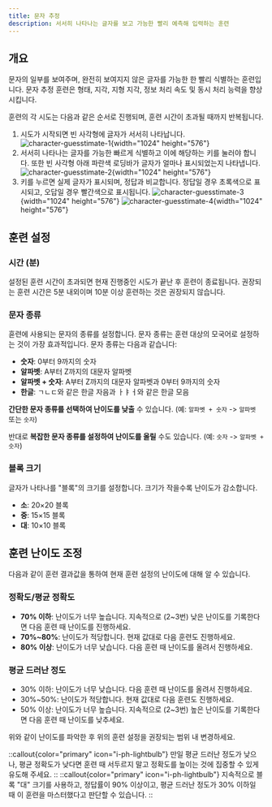 ```yaml
---
title: 문자 추정
description: 서서히 나타나는 글자를 보고 가능한 빨리 예측해 입력하는 훈련
---
```


## 개요

문자의 일부를 보여주며, 완전히 보여지지 않은 글자를 가능한 한 빨리 식별하는 훈련입니다. 문자 추정 훈련은 형태, 지각, 지형 지각, 정보 처리 속도 및 동시 처리 능력을 향상시킵니다.

훈련의 각 시도는 다음과 같은 순서로 진행되며, 훈련 시간이 초과될 때까지 반복됩니다.

1. 시도가 시작되면 빈 사각형에 글자가 서서히 나타납니다.
   ![character-guesstimate-1](/character-guesstimate-1.png){width="1024" height="576"}
1. 서서히 나타나는 글자를 가능한 빠르게 식별하고 이에 해당하는 키를 눌러야 합니다. 또한 빈 사각형 아래 파란색 로딩바가 글자가 얼마나 표시되었는지 나타냅니다.
   ![character-guesstimate-2](/character-guesstimate-2.png){width="1024" height="576"}
1. 키를 누르면 실제 글자가 표시되며, 정답과 비교합니다. 정답일 경우 초록색으로 표시되고, 오답일 경우 빨간색으로 표시됩니다.
   ![character-guesstimate-3](/character-guesstimate-3.png){width="1024" height="576"}
   ![character-guesstimate-4](/character-guesstimate-4.png){width="1024" height="576"}

## 훈련 설정

### 시간 (분)

설정된 훈련 시간이 초과되면 현재 진행중인 시도가 끝난 후 훈련이 종료됩니다. 권장되는 훈련 시간은 5분 내외이며 10분 이상 훈련하는 것은 권장되지 않습니다.

### 문자 종류

휸련에 사용되는 문자의 종류를 설정합니다. 문자 종류는 훈련 대상의 모국어로 설정하는 것이 가장 효과적입니다. 문자 종류는 다음과 같습니다:

- **숫자**: 0부터 9까지의 숫자
- **알파벳**: A부터 Z까지의 대문자 알파벳
- **알파벳 + 숫자**: A부터 Z까지의 대문자 알파벳과 0부터 9까지의 숫자
- **한글**: ㄱㄴㄷ와 같은 한글 자음과 ㅏㅑㅓ와 같은 한글 모음

**간단한 문자 종류를 선택하여 난이도를 낮출** 수 있습니다. (예: `알파벳 + 숫자` -> `알파벳` 또는 `숫자`)

반대로 **복잡한 문자 종류를 설정하여 난이도를 올릴** 수도 있습니다. (예: `숫자` -> `알파벳 + 숫자`)

### 블록 크기

글자가 나타나를 "블록"의 크기를 설정합니다. 크기가 작을수록 난이도가 감소합니다.

- **소**: 20×20 블록
- **중**: 15×15 블록
- **대**: 10×10 블록

## 훈련 난이도 조정

다음과 같이 훈련 결과값을 통하여 현재 훈련 설정의 난이도에 대해 알 수 있습니다.

### 정확도/평균 정확도

- **70% 이하**: 난이도가 너무 높습니다. 지속적으로 (2\~3번) 낮은 난이도를 기록한다면 다음 훈련 때 난이도를 진행하세요.
- **70%\~80%**: 난이도가 적당합니다. 현재 값대로 다음 훈련도 진행하세요.
- **80% 이상**: 난이도가 너무 낮습니다. 다음 훈련 때 난이도를 올려서 진행하세요.

### 평균 드러난 정도

- 30% 이하: 난이도가 너무 낮습니다. 다음 훈련 때 난이도를 올려서 진행하세요.
- 30%\~50%: 난이도가 적당합니다. 현재 값대로 다음 훈련도 진행하세요.
- 50% 이상: 난이도가 너무 높습니다. 지속적으로 (2\~3번) 높은 난이도를 기록한다면 다음 훈련 때 난이도를 낮추세요.

위와 같이 난이도를 파악한 후 위의 훈련 설정을 권장되는 범위 내 변경하세요.

::callout{color="primary" icon="i-ph-lightbulb"}
만일 평균 드러난 정도가 낮으나, 평균 정확도가 낮다면 훈련 때 서두르지 말고 정확도를 높이는 것에 집중할 수 있게 유도해 주세요.
::
::callout{color="primary" icon="i-ph-lightbulb"}
지속적으로 블록 "대" 크기를 사용하고, 정답률이 90% 이상이고, 평균 드러난 정도가 30% 이하일 때 이 훈련을 마스터했다고 판단할 수 있습니다.
::
